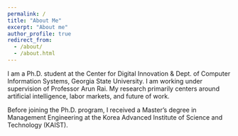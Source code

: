 ```yaml
---
permalink: /
title: "About Me"
excerpt: "About me"
author_profile: true
redirect_from: 
  - /about/
  - /about.html
---
```


I am a Ph.D. student at the Center for Digital Innovation & Dept. of Computer Information Systems, Georgia State University. I am working under supervision of Professor Arun Rai. My research primarily centers around artificial intelligence, labor markets, and future of work.

Before joining the Ph.D. program, I received a Master’s degree in Management Engineering at the Korea Advanced Institute of Science and Technology (KAIST).
